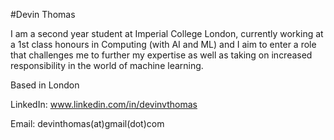 #Devin Thomas

I am a second year student at Imperial College London, currently working at a 1st class honours in Computing (with AI and ML) and I aim to enter a role that challenges me to further my expertise as well as taking on increased responsibility in the world of machine learning.

Based in London

LinkedIn: www.linkedin.com/in/devinvthomas

Email: devinthomas(at)gmail(dot)com

<!---
DevinThomas185/DevinThomas185 is a ✨ special ✨ repository because its `README.md` (this file) appears on your GitHub profile.
You can click the Preview link to take a look at your changes.
--->
